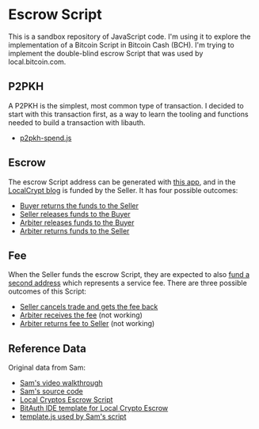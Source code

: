 # Escrow Script

This is a sandbox repository of JavaScript code. I'm using it to explore the implementation of a Bitcoin Script in Bitcoin Cash (BCH).
I'm trying to implement the double-blind escrow Script that was used by local.bitcoin.com.

## P2PKH
A P2PKH is the simplest, most common type of transaction. I decided to start with this transaction first, as a way to learn the tooling and functions needed to build a transaction with libauth.

- [p2pkh-spend.js](./p2pkh-spend.js)

## Escrow
The escrow Script address can be generated with [this app](./1-escrow-get-address.js), and in the [LocalCrypt blog](https://blog.localcryptos.com/bitcoin-cash-trading-begins/) is funded by the Seller. It has four possible outcomes:

- [Buyer returns the funds to the Seller](./2-escrow-buyer-return.js)
- [Seller releases funds to the Buyer](./3-escrow-released-by-seller.js)
- [Arbiter releases funds to the Buyer](./4-escrow-release-to-buyer-by-arbiter.js)
- [Arbiter returns funds to the Seller](./5-escrow-returned-toseller-by-arbiter.js)

## Fee

When the Seller funds the escrow Script, they are expected to also [fund a second address](./6-fee-seller-fund.js) which represents a service fee. There are three possible outcomes of this Script:

- [Seller cancels trade and gets the fee back](./7-fee-seller-cancel.js)
- [Arbiter receives the fee](./8-fee-to-arbiter.js) (not working)
- [Arbiter returns fee to Seller](./9-fee-returned-to-seller-by-arbiter.js) (not working)

## Reference Data
Original data from Sam:
- [Sam's video walkthrough](https://rumble.com/v27r0cq-localcryptosscript.html)
- [Sam's source code](https://pastebin.mozilla.org/k03WgtEQ)
- [Local Cryptos Escrow Script](https://blog.localcryptos.com/bitcoin-cash-trading-begins/)
- [BitAuth IDE template for Local Crypto Escrow](https://ide.bitauth.com/import-template/eJztWutu20YWfpWBWmDtQJEdJ90fjpuF4ktsJK3dymmwiANhRI6sWVMzKoeUom0D5CH6Z4Hty-VJ9lyG5JC6REm2QH6oKRJyeM6Zc_nmO0Nxfmt966KRGsvWYWuUZRN3uLenY9UZ6Ezm2agT2fEeXiiT6Uhm2pr7mRpPEpmp-9P9Dut2_uWsabVbsXJRqicoBebO7Uw81VlktRHH0o2EAeUod5mNtUwEyoLEzKZ37sZ0nZjpbCRgpoYcm4TH6sP7_0yViNVUJXaiYjG0qbCgkIoonU8y69rC5mlDveaBnzOysRLaCbBihAOdSHVuzI25HsFgj-ZjvwQoSjGTc_BLZqji9FgnMhWZhQfjPMn0fadvjczyVJVzZak0TkaYh7ZQbyMF9sgARjeRaaYVmp7aZAphxNZAZJkwCm7Q7m2qlMgn1ogROCtNLGaQf1KuRWPzbJJDZiRM7SCUrCOuQcamMkqU-PD-D9DT0UhE0oiBIn2nkkSlbTHI5_gPJFCmUOpUZhZuYwVWYm1uheXpIp1G-dhl0kTgsR3SIEjHbD62yrHvIznlCeRAJzqbYxwAkghMWLCImXCF0Vp2cpPoO-VrD4ZJFMrWTO1MguOZq8oE_8e5wnnQ5hDscYrJktzAVlvAP2U1xgAYgSKgO8zhQeAllCpKcsoLqpRph8Jog5dtLFCqpCtmX4r00CK5mjuY-PKqf3x-evz8pHvd7V08a1M4voQAtkkyJ2A4jPRW-yzPtDEAeymCoKjU8HBO9QbbAqaQBkqhx5QnSLWN7hhGx-cEbXjK4EatkbUuWAfZfKKw5BjKSIK0D2Os4NZoNyZ3HNkjOFFCGGBNKMAaAJ1brjPkT0xUOtbOEQRQjeRLJDbVtclUOlUGBt1CdscK_kEl7TErHfktobbzMawKEWsHVeLQeuQfYNYh2q3TGVq3PjgI3YqxnTYWWiDRDpaRuAWXwGHlGHBldRnNM1tApSMuwXe-QeCiiQIUtpFAKj-RmkazqRrmJpYDQMNQqY64CNcgSBgLsM0jWJ4OYMvegWCx5qNEQvVjMZBQ-cE8cJ6ycWEAagBsmc7ZpKvFN9MAd4A8-lk6CR4j2cRhFBwa0g8uy5IVUvVrrlNFrFzUEBPUET2m0WTeFnoYGGcQEtgjJJ0kiJbpQwPnzwC6UQSe17zFkCvPfLYLwKELI5VMmCKHOsXlHimIXFvO9If3_01VAosY-syfZSmcQgILJGCxQXB_FumjJGBYSyGH4A5xTS5masKLLxbIWgTpAsTsXkPDGiABLoPSBI0gar9a6rVpY62hmsAOPmCABDdSNuQWVhwk3IJBdIik5TAjhvE5iUv8gzA23mKhW8ZYCdWiniVCc1PhswObBCPHCnYHL2wkk2Pu20v5EkQRLcjOrcPfWuSrSvGyvs2oTHa9SLs1hbLimgk1-3dqvqjtH_qeIFCmae9vTjynYWREGMabd-_etVucgnUeeYmGQzy63B_mJ_GK3TmRmWxaW-kOQWCdNyzQcIYGl_vS0FwxMSaCt2hlsglSfY8cHPVmArwVDwtleLp3796NEffEdUEw0tT5xa92fAYpoo49Se1UI84KbiALNfIOiJlon-fr6dtDkj2CqyfwN1u9ygcQFtxfUgfuFe21HCkFumTx6TxTT8AO_Hf6VkK3VoeFxcuZAeE7Ei7tnKV2zCXGUbooLMJG4AF6tHdjjsqi4Abb2DTtl42-A8jo-77ypCY6yQeJjvASxwPUd2KAUWBhDItR3qo-iPQz2ycLTZWaMXDtAPmuqFAYPFPjAC6BQNJUuYnlLWS5nYcem9ObAzQkfKDeqgi4MQYKfXAoTrnCYIWflnxT61Y35uDjohW8bszDZeLI3ZU4xX1jHn1cMjTcwIHv5pwupI9ilww7HHgpog0amsQh7-8emxe-DJyGhtnvG-ig-BdlgKGKux3oU1mKFE5uh_S6S-lY1H6KCSgnePRFEywuGMJFtT8dAvLDvS2k6fT4pNfdqYHp99_FEVcD59zl5hWMcEPRv8LO31neRZdTOGyWuB8aYKrv54gMCYrOeRrBt4fmQtfBBpboIaikHlb9r82bspl24YtUQ4Ps4-L3VsM94ZJMeCbr-FXPf4AReaMOdNpiv_1y7xcv3q2y9_TJRJ-3SgHR-ubMNOqfBkx7VHWgjxNMIFtnmIp5VvBLSSwrOApo5WEtXNh3rIl1sZ_4MLe95C_uJQEEVpSaJdbBhV3a9pBtD9n2kK-kh_ByZyQFrMqvkn54y6nLOPXr6Z9bSt1S6pZSvxpKrf380eDV2q8fW3L9a8l1858_qq3rut8_Hm2Jdku0W6L9uoh22e61-EF_kWK_UmLZ5BeQwgA8XhIqjoZxhtN9NNAVvm3i1YrqgIOoCKv-mj8UTA7c6GC_-ppwGvY1UeoFIUBeTl5eib098UqV5yJyDz3iWnmLn6TpI9VMprEDct4TzxQfsRhB6wOdCph4eqS0E9nxBI9MkAloozs2T131GZrX527xiwX8ffrTy-4LxCZcX5xhwzv6dmcFQrCTnXd75w_-vr_7BANgXkBf0JFCeemOfkHXr9VKGZ150TtFK5wif3WA0t8Xa5VXWEjaJOTDoOuLM8GNG51ZAYG6O8tj2TiapeGwWz6gMCS6flgERd2CYvItywuUAfmQ-HKNSxsFtGF1xeqgGmHVA6O7R4uh1csVRvjL6c8XZ_9EDdr14UmeNAdCVolfEJ53uDfcGTszhYl15Q2TsTIV65LRMLAyET-ecGmq69rV9WX3xXXvunv8HEP8RlzlKxexP0AkE-h6mYzuuGMs2OjhM8yGGg4VdJ-pSuaQa4fswMct6NgOUcZlwyQSBR5mOhSvyQOIbqfWMnfb5Xi4W9gVbyDGI-QMSMY3ojspTyIYa6LyoJLf02N7hZGxvKuVEExQPMfd61ogr0Wn02k39idwv_92_wHuGYINwhufkt6r7hUC9CWBBGwgx6aPxVSlejgPdyJBx8fI-HAE2SDQVmWm67OfL38Ik_0slYOgVmSGAR1WaRHLV9Ws0UhBn8F-8BiSNVviYtm9ODvBeanK4I91TUc183NTIGtDWXTSj9BkMBE2vGV98KPd7kypda2O_Tu9uj7HII5tbgokOv1vVXx7LVxDmRPrT10Rir0wnRHhU3gzK2C9j90_fMNCnYuhmPPhHj46R7md4Rkyf-oD9-gQ3mM-c6bE1fPzhS5T5u5T-kbYfIrEChEktuxqhHj-ooMHLYujiFLctIoXkpuW2NEd1fHftFS8Wx7cavi6rnks9MJP6WRLqXJdG9uA67-Y6TeuxkrvC5L-ErqnVf0J5E0zV9S9MPBJXM79_P_K5p7O0fBn07n4YjYnE8TmYOOz2Xz1Uv5MTl-G2s_l9IoPFlj9l0VG3ziUDamHoQ9vnsDw9e-ZwbtWsfLKE13V6xaBJFQOz9UsMQGPESzFaazSEJT_4LsHoaFVFpapPqyr1t5BVzuxGA6YeoSm8Lt7PpnYNFNx6_B16-nxef9g_-Cgv_8diONd7-r0uPWm3YLSOjowtv_uf046_Gs=)
- [template.js used by Sam's script](https://pastebin.mozilla.org/twJPgG3b)

